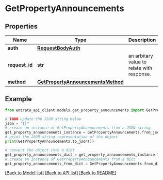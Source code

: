 # GetPropertyAnnouncements


## Properties

Name | Type | Description | Notes
------------ | ------------- | ------------- | -------------
**auth** | [**RequestBodyAuth**](RequestBodyAuth.md) |  | 
**request_id** | **str** | an arbitary value to relate with response. | [optional] 
**method** | [**GetPropertyAnnouncementsMethod**](GetPropertyAnnouncementsMethod.md) |  | 

## Example

```python
from entrata_api_client.models.get_property_announcements import GetPropertyAnnouncements

# TODO update the JSON string below
json = "{}"
# create an instance of GetPropertyAnnouncements from a JSON string
get_property_announcements_instance = GetPropertyAnnouncements.from_json(json)
# print the JSON string representation of the object
print(GetPropertyAnnouncements.to_json())

# convert the object into a dict
get_property_announcements_dict = get_property_announcements_instance.to_dict()
# create an instance of GetPropertyAnnouncements from a dict
get_property_announcements_from_dict = GetPropertyAnnouncements.from_dict(get_property_announcements_dict)
```
[[Back to Model list]](../README.md#documentation-for-models) [[Back to API list]](../README.md#documentation-for-api-endpoints) [[Back to README]](../README.md)


